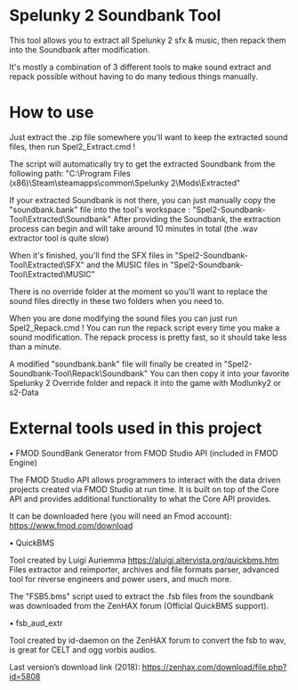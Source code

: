 # Spelunky 2 Soundbank Tool

This tool allows you to extract all Spelunky 2 sfx & music, then repack them into the Soundbank after modification.

It's mostly a combination of 3 different tools to make sound extract and repack possible without having to do many tedious things manually.

# How to use

Just extract the .zip file somewhere you'll want to keep the extracted sound files, then run Spel2_Extract.cmd !

The script will automatically try to get the extracted Soundbank from the following path:
"C:\Program Files (x86)\Steam\steamapps\common\Spelunky 2\Mods\Extracted\"

If your extracted Soundbank is not there, you can just manually copy the "soundbank.bank" file into the tool's workspace : "Spel2-Soundbank-Tool\Extracted\Soundbank\"
After providing the Soundbank, the extraction process can begin and will take around 10 minutes in total (the .wav extractor tool is quite slow)

When it's finished, you'll find the SFX files in "Spel2-Soundbank-Tool\Extracted\SFX\" 
and the MUSIC files in "Spel2-Soundbank-Tool\Extracted\MUSIC\"

There is no override folder at the moment so you'll want to replace the sound files directly in these two folders when you need to. 

When you are done modifying the sound files you can just run Spel2_Repack.cmd !
You can run the repack script every time you make a sound modification. The repack process is pretty fast, so it should take less than a minute.

A modified "soundbank.bank" file will finally be created in "Spel2-Soundbank-Tool\Repack\Soundbank\"
You can then copy it into your favorite Spelunky 2 Override folder and repack it into the game with Modlunky2 or s2-Data

# External tools used in this project

•	FMOD SoundBank Generator from FMOD Studio API (included in FMOD Engine)

The FMOD Studio API allows programmers to interact with the data driven projects created via FMOD Studio at run time. It is built on top of the Core API and provides additional functionality to what the Core API provides.

It can be downloaded here (you will need an Fmod account): https://www.fmod.com/download


•	QuickBMS

Tool created by Luigi Auriemma https://aluigi.altervista.org/quickbms.htm
Files extractor and reimporter, archives and file formats parser, advanced tool for reverse engineers and power users, and much more.

The "FSB5.bms" script used to extract the .fsb files from the soundbank was downloaded from the ZenHAX forum (Official QuickBMS support).


•	fsb_aud_extr

Tool created by id-daemon on the ZenHAX forum to convert the fsb to wav, is great for CELT and ogg vorbis audios.

Last version’s download link (2018): https://zenhax.com/download/file.php?id=5808 
